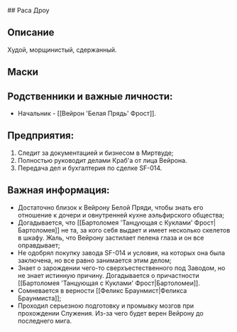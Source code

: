 [](Феликс%20Браунмист.md)[](Феликс%20Браунмист.md)[](Феликс%20Браунмист.md)## Раса
Дроу
## Описание
Худой, морщинистый, сдержанный. 

## Маски

## Родственники и важные личности:
* Начальник - [[Вейрон 'Белая Прядь' Фрост]].

## Предприятия:
1. Следит за документацией и бизнесом в Миртвуде;
2. Полностью руководит делами Краб'а от лица Вейрона.
3. Передача дел и бухгалтерия по сделке SF-014.

## Важная информация:
* Достаточно близок к Вейрону Белой Пряди, чтобы знать его отношение к дочери и овнутренней кухне аэльфирского общества;
* Догадывается, что [[Бартоломея 'Танцующая с Куклами' Фрост|Бартоломея]] не та, за кого себя выдает и имеет несколько скелетов в шкафу. Жаль, что Вейрону застилает пелена глаза и он все оправдывает;
* Не одобрял покупку завода SF-014 и условия, на которых она была заключена, но все равно занимается этим делом;
* Знает о зарождении чего-то сверхъестественного под Заводом, но не знает истинную причину. Догадывается о причастности [[Бартоломея 'Танцующая с Куклами' Фрост|Бартоломеи]].
* Сомневается в верности [[Феликс Браунмист|Феликса Браунмиста]];
* Проходил серьезною подготовку и промывку мозгов при прохождении Служения. Из-за чего будет верен Вейрону до последнего мига.